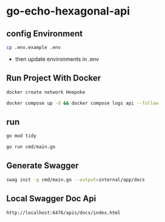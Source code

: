 # go-echo-hexagonal-api

## config Environment

```bash
cp .env.example .env
```

- then update environments in .env

## Run Project With Docker

```bash
docker create network Heepoke
```

```bash
docker compose up -d && docker compose logs api --follow
```

## run

```bash
go mod tidy
```

```bash
go run cmd/main.go
```

## Generate Swagger

```bash
swag init -g cmd/main.go --output=internal/app/docs
```

## Local Swagger Doc Api

```bash
http://localhost:6476/apis/docs/index.html
```
